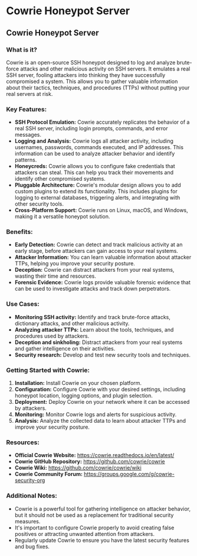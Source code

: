 # Cowrie Honeypot Server
## Cowrie Honeypot Server

### What is it?

Cowrie is an open-source SSH honeypot designed to log and analyze brute-force attacks and other malicious activity on SSH servers. It emulates a real SSH server, fooling attackers into thinking they have successfully compromised a system. This allows you to gather valuable information about their tactics, techniques, and procedures (TTPs) without putting your real servers at risk.

### Key Features:

* **SSH Protocol Emulation:** Cowrie accurately replicates the behavior of a real SSH server, including login prompts, commands, and error messages.
* **Logging and Analysis:** Cowrie logs all attacker activity, including usernames, passwords, commands executed, and IP addresses. This information can be used to analyze attacker behavior and identify patterns.
* **Honeycreds:** Cowrie allows you to configure fake credentials that attackers can steal. This can help you track their movements and identify other compromised systems.
* **Pluggable Architecture:** Cowrie's modular design allows you to add custom plugins to extend its functionality. This includes plugins for logging to external databases, triggering alerts, and integrating with other security tools.
* **Cross-Platform Support:** Cowrie runs on Linux, macOS, and Windows, making it a versatile honeypot solution.

### Benefits:

* **Early Detection:** Cowrie can detect and track malicious activity at an early stage, before attackers can gain access to your real systems.
* **Attacker Information:** You can learn valuable information about attacker TTPs, helping you improve your security posture.
* **Deception:** Cowrie can distract attackers from your real systems, wasting their time and resources.
* **Forensic Evidence:** Cowrie logs provide valuable forensic evidence that can be used to investigate attacks and track down perpetrators.

### Use Cases:

* **Monitoring SSH activity:** Identify and track brute-force attacks, dictionary attacks, and other malicious activity.
* **Analyzing attacker TTPs:** Learn about the tools, techniques, and procedures used by attackers.
* **Deception and sinkholing:** Distract attackers from your real systems and gather intelligence on their activities.
* **Security research:** Develop and test new security tools and techniques.

### Getting Started with Cowrie:

1. **Installation:** Install Cowrie on your chosen platform.
2. **Configuration:** Configure Cowrie with your desired settings, including honeypot location, logging options, and plugin selection.
3. **Deployment:** Deploy Cowrie on your network where it can be accessed by attackers.
4. **Monitoring:** Monitor Cowrie logs and alerts for suspicious activity.
5. **Analysis:** Analyze the collected data to learn about attacker TTPs and improve your security posture.

### Resources:

* **Official Cowrie Website:** https://cowrie.readthedocs.io/en/latest/
* **Cowrie GitHub Repository:** https://github.com/cowrie/cowrie
* **Cowrie Wiki:** https://github.com/cowrie/cowrie/wiki
* **Cowrie Community Forum:** https://groups.google.com/g/cowrie-security-org

### Additional Notes:

* Cowrie is a powerful tool for gathering intelligence on attacker behavior, but it should not be used as a replacement for traditional security measures.
* It's important to configure Cowrie properly to avoid creating false positives or attracting unwanted attention from attackers.
* Regularly update Cowrie to ensure you have the latest security features and bug fixes.
